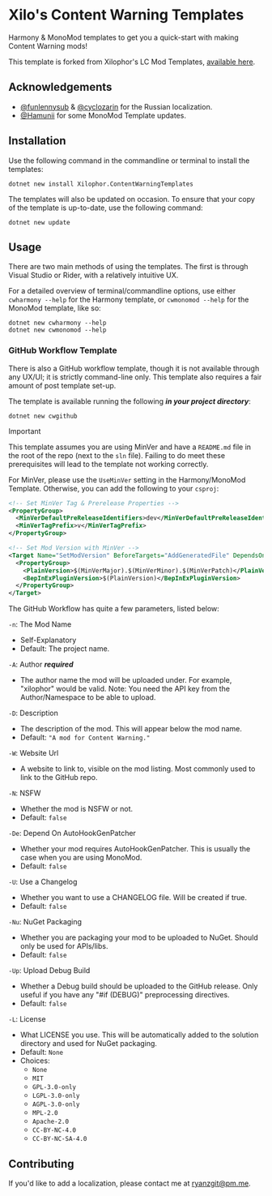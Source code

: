 # Xilo's Content Warning Templates

Harmony & MonoMod templates to get you a quick-start with making Content Warning mods!

This template is forked from Xilophor's LC Mod Templates, [available here](https://github.com/Xilophor/Lethal-Company-Mod-Templates).

## Acknowledgements

* [@funlennysub](https://github.com/funlennysub) & [@cyclozarin](https://github.com/cyclozarin) for the Russian localization.
* [@Hamunii](https://github.com/Hamunii) for some MonoMod Template updates.

## Installation

Use the following command in the commandline or terminal to install the templates:

```shell
dotnet new install Xilophor.ContentWarningTemplates
```

The templates will also be updated on occasion. To ensure that your copy of the template is up-to-date, use the following command:

```shell
dotnet new update
```

## Usage

There are two main methods of using the templates. The first is through Visual Studio or Rider, with a relatively intuitive UX.

For a detailed overview of terminal/commandline options, use either `cwharmony --help` for the Harmony template, or `cwmonomod --help` for the MonoMod template, like so:

```shell
dotnet new cwharmony --help
dotnet new cwmonomod --help
```

### GitHub Workflow Template

There is also a GitHub workflow template, though it is not available through any UX/UI; it is strictly command-line only. This template also requires a fair amount
of post template set-up.

The template is available running the following ***in your project directory***:

```shell
dotnet new cwgithub
```

> [!IMPORTANT]
>
> This template assumes you are using MinVer and have a `README.md` file in the root of the repo (next to the `sln` file). Failing to do meet these prerequisites will
> lead to the template not working correctly.
>
> For MinVer, please use the `UseMinVer` setting in the Harmony/MonoMod Template. Otherwise, you can add the following to your `csproj`:
>
> ```xml
> <!-- Set MinVer Tag & Prerelease Properties -->
> <PropertyGroup>
>   <MinVerDefaultPreReleaseIdentifiers>dev</MinVerDefaultPreReleaseIdentifiers>
>   <MinVerTagPrefix>v</MinVerTagPrefix>
> </PropertyGroup>
>
> <!-- Set Mod Version with MinVer -->
> <Target Name="SetModVersion" BeforeTargets="AddGeneratedFile" DependsOnTargets="MinVer">
>   <PropertyGroup>
>     <PlainVersion>$(MinVerMajor).$(MinVerMinor).$(MinVerPatch)</PlainVersion>
>     <BepInExPluginVersion>$(PlainVersion)</BepInExPluginVersion>
>   </PropertyGroup>
> </Target>
> ```

The GitHub Workflow has quite a few parameters, listed below:

`-n`: The Mod Name
  - Self-Explanatory
  - Default: The project name.

`-A`: Author ***required***
  - The author name the mod will be uploaded under. For example, "xilophor" would be valid. Note: You need the API key from the Author/Namespace to be able to upload.

`-D`: Description
  - The description of the mod. This will appear below the mod name.
  - Default: `"A mod for Content Warning."`

`-W`: Website Url
  - A website to link to, visible on the mod listing. Most commonly used to link to the GitHub repo.

`-N`: NSFW
  - Whether the mod is NSFW or not.
  - Default: `false`

`-De`: Depend On AutoHookGenPatcher
  - Whether your mod requires AutoHookGenPatcher. This is usually the case when you are using MonoMod.
  - Default: `false`

`-U`: Use a Changelog
  - Whether you want to use a CHANGELOG file. Will be created if true.
  - Default: `false`

`-Nu`: NuGet Packaging
  - Whether you are packaging your mod to be uploaded to NuGet. Should only be used for APIs/libs.
  - Default: `false`

`-Up`: Upload Debug Build
  - Whether a Debug build should be uploaded to the GitHub release. Only useful if you have any "#if (DEBUG)" preprocessing directives.
  - Default: `false`

`-L`: License
  - What LICENSE you use. This will be automatically added to the solution directory and used for NuGet packaging.
  - Default: `None`
  - Choices:
    - `None`
    - `MIT`
    - `GPL-3.0-only`
    - `LGPL-3.0-only`
    - `AGPL-3.0-only`
    - `MPL-2.0`
    - `Apache-2.0`
    - `CC-BY-NC-4.0`
    - `CC-BY-NC-SA-4.0`

## Contributing

If you'd like to add a localization, please contact me at [ryanzgit@pm.me](mailto:ryanzgit@pm.me).

